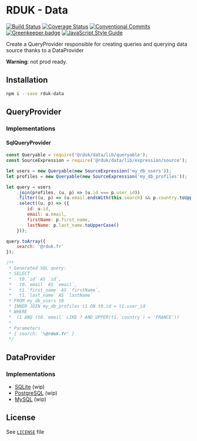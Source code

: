 # RDUK - Data

[![Build Status](https://travis-ci.org/rd-uk/rduk-data.svg?branch=master)](https://travis-ci.org/rd-uk/rduk-data)
[![Coverage Status](https://coveralls.io/repos/github/rd-uk/rduk-data/badge.svg?branch=master)](https://coveralls.io/github/rd-uk/rduk-data?branch=master)
[![Conventional Commits](https://img.shields.io/badge/Conventional%20Commits-1.0.0-yellow.svg)](https://conventionalcommits.org)
[![Greenkeeper badge](https://badges.greenkeeper.io/rd-uk/rduk-data.svg)](https://greenkeeper.io/)
[![JavaScript Style Guide](https://img.shields.io/badge/code_style-standard-brightgreen.svg)](https://standardjs.com)

Create a QueryProvider responsible for creating queries and querying data source
thanks to a DataProvider

__Warning__: not prod ready.

## Installation

```sh
npm i --save rduk-data
```

## QueryProvider

### Implementations

#### SqlQueryProvider

```js
const Queryable = require('@rduk/data/lib/queryable');
const SourceExpression = require('@rduk/data/lib/expression/source');

let users = new Queryable(new SourceExpression('my_db_users'));
let profiles = new Queryable(new SourceExpression('my_db_profiles'));

let query = users
    .join(profiles, (u, p) => (u.id === p.user_id))
    .filter((u, p) => (u.email.endsWith(this.search) && p.country.toUpperCase() === 'FRANCE'))
    .select((u, p) => ({
        id: u.id,
        email: u.email,
        firstName: p.first_name,
        lastName: p.last_name.toUpperCase()
    }));

query.toArray({
    search: '@rduk.fr'
});

/**
 * Generated SQL query:
 * SELECT
 *   t0.`id` AS `id`,
 *   t0.`email` AS `email`,
 *   t1.`first_name` AS `firstName`,
 *   t1.`last_name` AS `lastName`
 * FROM my_db_users t0
 * INNER JOIN my_db_profiles t1 ON t0.id = t1.user_id
 * WHERE
 *  (1 AND (t0.`email` LIKE ? AND UPPER(t1.`country`) = 'FRANCE'))
 *
 * Parameters
 * { search: '%@rduk.fr' }
 */
```

## DataProvider

### Implementations

- [SQLite](https://github.com/rd-uk/rduk-data-sqlite) (wip)
- [PostgreSQL](https://github.com/rd-uk/rduk-data-pg) (wip)
- [MySQL](https://github.com/rd-uk/rduk-data-mysql) (wip)

## License

See [`LICENSE`](LICENSE) file
